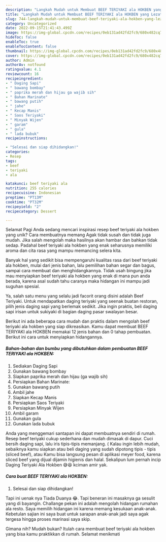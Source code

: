 ```yaml
---
description: "Langkah Mudah untuk Membuat BEEF TERIYAKI ala HOKBEN yang Lezat"
title: "Langkah Mudah untuk Membuat BEEF TERIYAKI ala HOKBEN yang Lezat"
slug: 744-langkah-mudah-untuk-membuat-beef-teriyaki-ala-hokben-yang-lezat
category: Uncategorized
date: 2022-09-15T21:41:43.499Z
image: https://img-global.cpcdn.com/recipes/0eb131ad42fd2fc9/680x482cq70/beef-teriyaki-ala-hokben-foto-resep-utama.jpg
hideToc: false
enableToc: true
enableTocContent: false
thumbnail: https://img-global.cpcdn.com/recipes/0eb131ad42fd2fc9/680x482cq70/beef-teriyaki-ala-hokben-foto-resep-utama.jpg
cover: https://img-global.cpcdn.com/recipes/0eb131ad42fd2fc9/680x482cq70/beef-teriyaki-ala-hokben-foto-resep-utama.jpg
author: Admin
authorAv: notfound
ratingvalue: 4.1
reviewcount: 16
recipeingredient:
- " Daging Sapi"
- " bawang bombay"
- " paprika merah dan hijau ga wajib sih"
- " Bahan Marinate"
- " bawang putih"
- " jahe"
- " Kecap Manis"
- " Saos Teriyaki"
- " Minyak Wijen"
- " garam"
- " gula"
- " lada bubuk"
recipeinstructions:

- "Selesai dan siap dihidangkan!"
categories:
- Resep
tags:
- beef
- teriyaki
- ala

katakunci: beef teriyaki ala 
nutrition: 255 calories
recipecuisine: Indonesian
preptime: "PT13M"
cooktime: "PT32M"
recipeyield: "2"
recipecategory: Dessert

---
```



Selamat Pagi Anda sedang mencari inspirasi resep beef teriyaki ala hokben yang unik? Cara membuatnya memang Agak tidak susah dan tidak juga mudah. Jika salah mengolah maka hasilnya akan hambar dan bahkan tidak sedap. Padahal beef teriyaki ala hokben yang enak seharusnya memiliki aroma dan cita rasa yang mampu memancing selera kita.


Banyak hal yang sedikit bisa mempengaruhi kualitas rasa dari beef teriyaki ala hokben, mulai dari jenis bahan, lalu pemilihan bahan segar dan bagus, sampai cara membuat dan menghidangkannya. Tidak usah bingung jika mau menyiapkan beef teriyaki ala hokben yang enak di mana pun anda berada, karena asal sudah tahu caranya maka hidangan ini mampu jadi suguhan spesial.

Ya, salah satu menu yang selalu jadi facorit orang disini adalah Beef Teriyaki. Untuk mendapatkan daging teriyaki yang seenak buatan restoran, pilih jenis daging sapi yang berlemak sedikit. Jika ingin praktis, beli daging sapi irisan untuk sukiyaki di bagian daging pasar swalayan besar.


Berikut ini ada beberapa cara mudah dan praktis dalam mengolah beef teriyaki ala hokben yang siap dikreasikan. Kamu dapat membuat BEEF TERIYAKI ala HOKBEN memakai 12 jenis bahan dan 0 tahap pembuatan. Berikut ini cara untuk menyiapkan hidangannya.

<!--inarticleads1-->

##### Bahan-bahan dan bumbu yang dibutuhkan dalam pembuatan BEEF TERIYAKI ala HOKBEN:

1. Sediakan  Daging Sapi
1. Gunakan  bawang bombay
1. Siapkan  paprika merah dan hijau (ga wajib sih)
1. Persiapkan  Bahan Marinate:
1. Gunakan  bawang putih
1. Ambil  jahe
1. Siapkan  Kecap Manis
1. Persiapkan  Saos Teriyaki
1. Persiapkan  Minyak Wijen
1. Ambil  garam
1. Gunakan  gula
1. Gunakan  lada bubuk


Anda yang menggemari santapan ini dapat membuatnya sendiri di rumah. Resep beef teriyaki cukup sederhana dan mudah dimasak di dapur. Cuci bersih daging sapi, lalu iris tipis-tipis memanjang. ( Kalau ingin lebih mudah, sebaiknya kamu siapkan atau beli daging yang sudah dipotong tipis - tipis (sliced beef), atau Kamu bisa langsung pesan di aplikasi meyer food, karena sliced beef yang dijual dijamin higienis dan halal. Sekalipun lum pernah incip Daging Teriyaki Ala Hokben 😅😆 kciman amir yak. 

<!--inarticleads2-->

##### Cara buat BEEF TERIYAKI ala HOKBEN:


1. Selesai dan siap dihidangkan!

Tapi ini uenak nya Tiada Duanya 😂. Tapi beneran ini masaknya ga sesulit yang di bayangin. Challange pekan ini adalah mengolah hidangan rumahan ala resto. Saya memilih hidangan ini karena memang kesukaan anak-anak. Kebetulan sajian ini saya buat untuk sarapan anak-anak jadi saya agak tergesa hingga proses marinasi saya skip. 

Gimana nih? Mudah bukan? Itulah cara membuat beef teriyaki ala hokben yang bisa kamu praktikkan di rumah. Selamat menikmati
